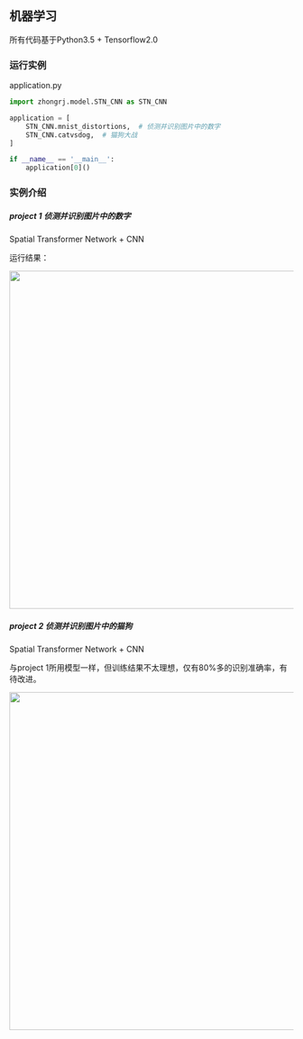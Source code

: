 ## 机器学习

所有代码基于Python3.5 + Tensorflow2.0



### 运行实例
application.py
```python
import zhongrj.model.STN_CNN as STN_CNN

application = [
    STN_CNN.mnist_distortions,  # 侦测并识别图片中的数字
    STN_CNN.catvsdog,  # 猫狗大战
]

if __name__ == '__main__':
    application[0]()
```



### 实例介绍
##### project 1 侦测并识别图片中的数字

Spatial Transformer Network + CNN

运行结果：

<div align="center">
  <img width="600px" src="https://github.com/zrj19931211/machine-learning/blob/master/resource/stn_cnn_mnist_distortions_sample.png"><br>
</div>

##### project 2 侦测并识别图片中的猫狗

Spatial Transformer Network + CNN

与project 1所用模型一样，但训练结果不太理想，仅有80%多的识别准确率，有待改进。
<div align="center">
  <img width="600px" src="https://github.com/zrj19931211/machine-learning/blob/master/resource/stn_cnn_catvsdog_sample.png"><br>
</div>